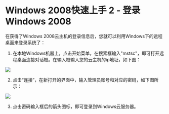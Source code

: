 <!-- --- tag: faq windows2008 远程桌面 云主机 独立服务器 -->
<!-- --- title: 利用远程桌面登陆Windows 2008系统 -->
<!-- --- tag: Windows2008上手 -->
# Windows 2008快速上手 2 - 登录Windows 2008

在获得了Windows 2008云主机的登录信息后，您就可以利用Windows下的远程桌面来登录系统了：

1. 在本地Windows机器上，点击开始菜单，在搜索框输入"mstsc"，即可打开远程桌面连接对话框。在输入框输入您的云主机的ip地址，如下图：

  ![](http://wiki.emagineconcept.com/_media/win2008_1.png?t=1394012946&w=424&h=245&tok=3c6af0)

2. 点击“连接”，在新打开的界面中，输入管理员账号和对应的密码，如下图所示：

  ![](http://wiki.emagineconcept.com/_media/win2008_2.png?t=1394013285&w=500&h=373&tok=da77be)

3. 点击密码输入框后的箭头图标，即可登录到Windows云服务器。